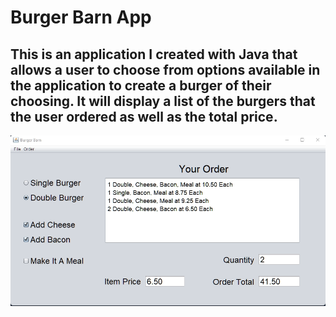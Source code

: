 # Burger Barn App
## This is an application I created with Java that allows a user to choose from options available in the application to create a burger of their choosing. It will display a list of the burgers that the user ordered as well as the total price.

<img src="./java_burger_barn.webp">